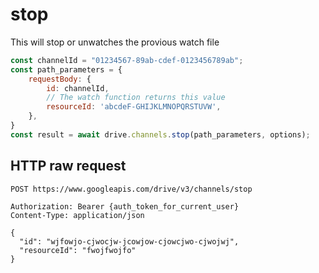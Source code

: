 # stop
This will stop or unwatches the  provious watch file
```js 
const channelId = "01234567-89ab-cdef-0123456789ab";
const path_parameters = {
    requestBody: {
        id: channelId,
        // The watch function returns this value
        resourceId: 'abcdeF-GHIJKLMNOPQRSTUVW',
    },
}
const result = await drive.channels.stop(path_parameters, options);
```
## HTTP raw request
```text
POST https://www.googleapis.com/drive/v3/channels/stop
  
Authorization: Bearer {auth_token_for_current_user}
Content-Type: application/json

{
  "id": "wjfowjo-cjwocjw-jcowjow-cjowcjwo-cjwojwj",
  "resourceId": "fwojfwojfo"
}
```